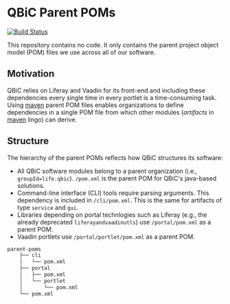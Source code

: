 # QBiC Parent POMs
[![Build Status](https://travis-ci.org/qbicsoftware/parent-poms.svg?branch=master)](https://travis-ci.org/qbicsoftware/parent-poms)

This repository contains no code. It only contains the parent project object model (POM) files we use across all of our software.

## Motivation
QBiC relies on Liferay and Vaadin for its front-end and including these dependencies every single time in every portlet is a time-consuming task. Using [maven] parent POM files enables organizations to define dependencies in a single POM file from which other modules (_artifacts_ in [maven] lingo) can derive. 

## Structure
The hierarchy of the parent POMs reflects how QBiC structures its software: 

  - All QBiC software modules belong to a parent organization (i.e., `groupId=life.qbic`). `/pom.xml` is the parent POM for QBiC's java-based solutions. 
  - Command-line interface (CLI) tools require parsing arguments. This dependency is included in  `/cli/pom.xml`. This is the same for artifacts of type `service` and `gui`. 
  - Libraries depending on portal technlogies such as Liferay (e.g., the already deprecated `liferayandvaadinutls`) use `/portal/pom.xml` as a parent POM. 
  - Vaadin portlets use `/portal/portlet/pom.xml` as a parent POM.

```bash
parent-poms
    ├── cli
    │   └── pom.xml
    ├── portal
    │   ├── pom.xml
    │   └── portlet
    │       └── pom.xml
    └── pom.xml

```


[maven]: https://maven.apache.org/
